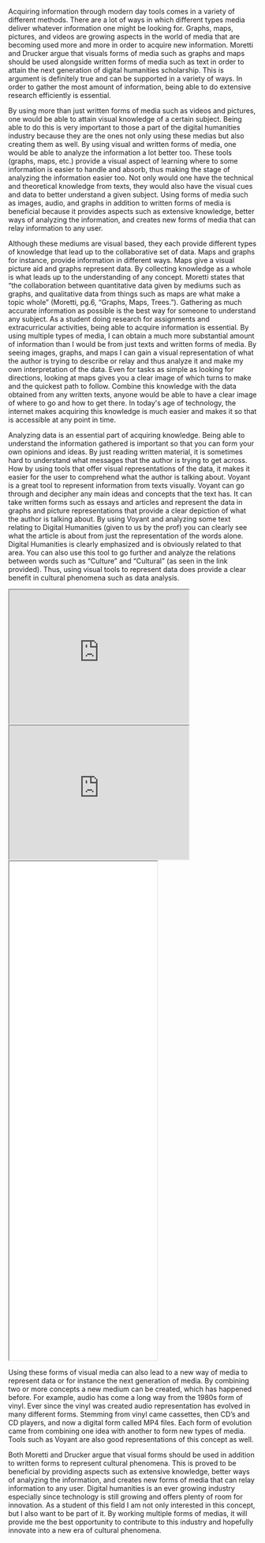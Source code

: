  Acquiring information through modern day tools comes in a variety of different methods. There are a lot of ways in which different types media deliver whatever information one might be looking for. Graphs, maps, pictures, and videos are growing aspects in the world of media that are becoming used more and more in order to acquire new information. Moretti and Drucker argue that visuals forms of media such as graphs and maps should be used alongside written forms of media such as text in order to attain the next generation of digital humanities scholarship. This is argument is definitely true and can be supported in a variety of ways. In order to gather the most amount of information, being able to do extensive research efficiently is essential.  

By using more than just written forms of media such as videos and pictures, one would be able to attain visual knowledge of a certain subject. Being able to do this is very important to those a part of the digital humanities industry because they are the ones not only using these medias but also creating them as well. By using visual and written forms of media, one would be able to analyze the information a lot better too. These tools (graphs, maps, etc.) provide a visual aspect of learning where to some information is easier to handle and absorb, thus making the stage of analyzing the information easier too. Not only would one have the technical and theoretical knowledge from texts, they would also have the visual cues and data to better understand a given subject. Using forms of media such as images, audio, and graphs in addition to written forms of media is beneficial because it provides aspects such as extensive knowledge, better ways of analyzing the information, and creates new forms of media that can relay information to any user.  

Although these mediums are visual based, they each provide different types of knowledge that lead up to the collaborative set of data. Maps and graphs for instance, provide information in different ways. Maps give a visual picture aid and graphs represent data. By collecting knowledge as a whole is what leads up to the understanding of any concept. Moretti states that “the collaboration between quantitative data given by mediums such as graphs, and qualitative data from things such as maps are what make a topic whole” (Moretti, pg.6, “Graphs, Maps, Trees.”). Gathering as much accurate information as possible is the best way for someone to understand any subject. As a student doing research for assignments and extracurricular activities, being able to acquire information is essential. By using multiple types of media, I can obtain a much more substantial amount of information than I would be from just texts and written forms of media. By seeing images, graphs, and maps I can gain a visual representation of what the author is trying to describe or relay and thus analyze it and make my own interpretation of the data. Even for tasks as simple as looking for directions, looking at maps gives you a clear image of which turns to make and the quickest path to follow. Combine this knowledge with the data obtained from any written texts, anyone would be able to have a clear image of where to go and how to get there. In today's age of technology, the internet makes acquiring this knowledge is much easier and makes it so that is accessible at any point in time. 

Analyzing data is an essential part of acquiring knowledge. Being able to understand the information gathered is important so that you can form your own opinions and ideas. By just reading written material, it is sometimes hard to understand what messages that the author is trying to get across. How by using tools that offer visual representations of the data, it makes it easier for the user to comprehend what the author is talking about. Voyant is a great tool to represent information from texts visually. Voyant can go through and decipher any main ideas and concepts that the text has. It can take written forms such as essays and articles and represent the data in graphs and picture representations that provide a clear depiction of what the author is talking about. By using Voyant and analyzing some text relating to Digital Humanities (given to us by the prof) you can clearly see what the article is about from just the representation of the words alone. Digital Humanities is clearly emphasized and is obviously related to that area. You can also use this tool to go further and analyze the relations between words such as “Culture” and “Cultural” (as seen in the link provided). Thus, using visual tools to represent data does provide a clear benefit in cultural phenomena such as data analysis.  


<!--	Exported from Voyant Tools (voyant-tools.org).
The iframe src attribute below uses a relative protocol to better function with both
http and https sites, but if you're embedding this into a local web page (file protocol)
you should add an explicit protocol (https if you're using voyant-tools.org, otherwise
it depends on this server.
Feel free to change the height and width values or other styling below: -->

<iframe style='width: 364px; height: 271px;' src='https://voyant-tools.org/?corpus=dc2d2c96da90a8e7f434c81bf328ab8c&panels=cirrus,reader,trends,summary,contexts'></iframe>


<iframe style='width: 364px; height: 271px;' src='https://voyant-tools.org/?corpus=dc2d2c96da90a8e7f434c81bf328ab8c&query=culture&query=cultural&view=Trends'></iframe>


<iframe style="width: auto; height: 1010px;" src="processing/index.html"></iframe>

Using these forms of visual media can also lead to a new way of media to represent data or for instance the next generation of media. By combining two or more concepts a new medium can be created, which has happened before. For example, audio has come a long way from the 1980s form of vinyl. Ever since the vinyl was created audio representation has evolved in many different forms. Stemming from vinyl came cassettes, then CD’s and CD players, and now a digital form called MP4 files. Each form of evolution came from combining one idea with another to form new types of media. Tools such as Voyant are also good representations of this concept as well.  

Both Moretti and Drucker argue that visual forms should be used in addition to written forms to represent cultural phenomena. This is proved to be beneficial by providing aspects such as extensive knowledge, better ways of analyzing the information, and creates new forms of media that can relay information to any user. Digital humanities is an ever growing industry especially since technology is still growing and offers plenty of room for innovation. As a student of this field I am not only interested in this concept, but I also want to be part of it. By working multiple forms of medias, it will provide me the best opportunity to contribute to this industry and hopefully innovate into a new era of cultural phenomena.  
